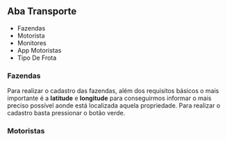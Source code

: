 ## Aba Transporte
* Fazendas
* Motorista
* Monitores
* App Motoristas
* Tipo De Frota

### Fazendas
Para realizar o cadastro das fazendas, além dos requisitos básicos o mais importante é a **latitude** e **longitude** para conseguirmos informar o mais preciso possível aonde está localizada aquela propriedade. Para realizar o cadastro basta pressionar o botão verde.

### Motoristas



